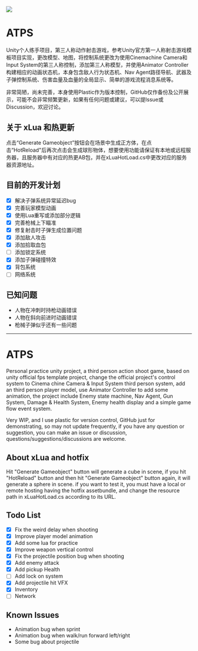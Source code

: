 # ![](https://github.com/Makstein/ATPS/blob/master/Images/AnimationDemo.gif)

# ATPS

Unity个人练手项目，第三人称动作射击游戏，参考Unity官方第一人称射击游戏模板项目实现，更改模型、地图，将控制系统更改为使用Cinemachine Camera和Input System的第三人称控制，添加第三人称模型，并使用Animator Controller构建相应的动画状态机，本身包含敌人行为状态机、Nav Agent路径导航、武器及子弹控制系统、伤害血量及血量的全局显示、简单的游戏流程消息系统等。

非常简陋，尚未完善，本身使用Plastic作为版本控制，GitHub仅作备份及公开展示，可能不会非常频繁更新，如果有任何问题或建议，可以提Issue或Discussion，欢迎讨论。

## 关于 xLua 和热更新

点击“Generate Gameobject”按钮会在场景中生成正方体，在点击“HotReload"后再次点击会生成球形物体，想要使用功能请保证有本地或远程服务器，且服务器中有对应的热更AB包，并在xLuaHotLoad.cs中更改对应的服务器资源地址。

## 目前的开发计划

- [x] 解决子弹系统异常延迟bug
- [x] 完善玩家模型动画
- [x] 使用Lua重写或添加部分逻辑
- [x] 完善枪械上下瞄准
- [x] 修复射击时子弹生成位置问题
- [x] 添加敌人攻击
- [x] 添加拾取血包
- [ ] 添加锁定系统
- [x] 添加子弹碰撞特效
- [x] 背包系统
- [ ] 网络系统

## 已知问题

- 人物在冲刺时持枪动画错误
- 人物在斜向前进时动画错误
- 枪械子弹似乎还有一些问题

------

# ATPS

Personal practice unity project, a third person action shoot game, based on unity official fps template project, change the official project's control system to Cinema chine Camera & Input System third person system, add an third person player model, use Animator Controller to add some animation, the project include Enemy state machine, Nav Agent, Gun System, Damage & Health System, Enemy health display and a simple game flow event system.

Very WIP, and I use plastic for version control, GitHub just for demonstrating, so may not update frequently, if you have any question or suggestion, you can make an issue or discussion, questions/suggestions/discussions are welcome.

## About xLua and hotfix

Hit "Generate Gameobject" button will generate a cube in scene, if you hit "HotReload" button and then hit "Generate Gameobject" button again, it will generate a sphere in scene. if you want to test it, you must have a local or remote hosting having the hotfix assetbundle, and change the resource path in xLuaHotLoad.cs according to its URL.

## Todo List

- [x] Fix the weird delay when shooting
- [x] Improve player model animation
- [x] Add some lua for practice
- [x] Improve weapon vertical control
- [x] Fix the projectile position bug when shooting
- [x] Add enemy attack
- [x] Add pickup Health
- [ ] Add lock on system
- [x] Add projectile hit VFX
- [x] Inventory
- [ ] Network

## Known Issues

- Animation bug when sprint
- Animation bug when walk/run forward left/right
- Some bug about projectile
